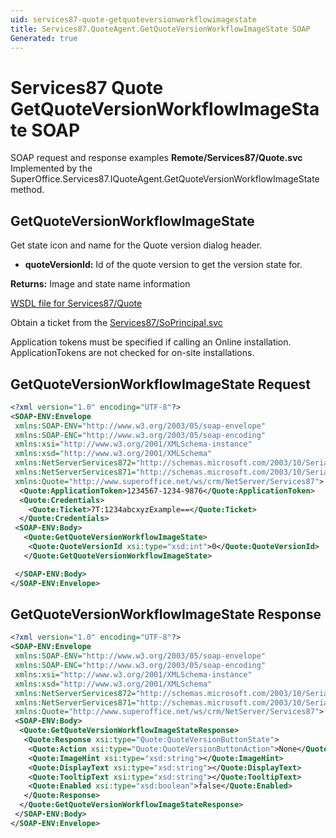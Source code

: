 ```yaml
---
uid: services87-quote-getquoteversionworkflowimagestate
title: Services87.QuoteAgent.GetQuoteVersionWorkflowImageState SOAP
Generated: true
---
```


# Services87 Quote GetQuoteVersionWorkflowImageState SOAP

SOAP request and response examples **Remote/Services87/Quote.svc**
Implemented by the <see cref="M:SuperOffice.Services87.IQuoteAgent.GetQuoteVersionWorkflowImageState">SuperOffice.Services87.IQuoteAgent.GetQuoteVersionWorkflowImageState</see> method.

## GetQuoteVersionWorkflowImageState

Get state icon and name for the Quote version dialog header.

* **quoteVersionId:** Id of the quote version to get the version state for.

**Returns:** Image and state name information


[WSDL file for Services87/Quote](../Services87-Quote.md)

Obtain a ticket from the [Services87/SoPrincipal.svc](../SoPrincipal/index.md)

Application tokens must be specified if calling an Online installation. ApplicationTokens are not checked for on-site installations.

## GetQuoteVersionWorkflowImageState Request

```xml
<?xml version="1.0" encoding="UTF-8"?>
<SOAP-ENV:Envelope
 xmlns:SOAP-ENV="http://www.w3.org/2003/05/soap-envelope"
 xmlns:SOAP-ENC="http://www.w3.org/2003/05/soap-encoding"
 xmlns:xsi="http://www.w3.org/2001/XMLSchema-instance"
 xmlns:xsd="http://www.w3.org/2001/XMLSchema"
 xmlns:NetServerServices872="http://schemas.microsoft.com/2003/10/Serialization/Arrays"
 xmlns:NetServerServices871="http://schemas.microsoft.com/2003/10/Serialization/"
 xmlns:Quote="http://www.superoffice.net/ws/crm/NetServer/Services87">
  <Quote:ApplicationToken>1234567-1234-9876</Quote:ApplicationToken>
  <Quote:Credentials>
    <Quote:Ticket>7T:1234abcxyzExample==</Quote:Ticket>
  </Quote:Credentials>
 <SOAP-ENV:Body>
   <Quote:GetQuoteVersionWorkflowImageState>
    <Quote:QuoteVersionId xsi:type="xsd:int">0</Quote:QuoteVersionId>
   </Quote:GetQuoteVersionWorkflowImageState>

 </SOAP-ENV:Body>
</SOAP-ENV:Envelope>

```


## GetQuoteVersionWorkflowImageState Response

```xml
<?xml version="1.0" encoding="UTF-8"?>
<SOAP-ENV:Envelope
 xmlns:SOAP-ENV="http://www.w3.org/2003/05/soap-envelope"
 xmlns:SOAP-ENC="http://www.w3.org/2003/05/soap-encoding"
 xmlns:xsi="http://www.w3.org/2001/XMLSchema-instance"
 xmlns:xsd="http://www.w3.org/2001/XMLSchema"
 xmlns:NetServerServices872="http://schemas.microsoft.com/2003/10/Serialization/Arrays"
 xmlns:NetServerServices871="http://schemas.microsoft.com/2003/10/Serialization/"
 xmlns:Quote="http://www.superoffice.net/ws/crm/NetServer/Services87">
 <SOAP-ENV:Body>
  <Quote:GetQuoteVersionWorkflowImageStateResponse>
   <Quote:Response xsi:type="Quote:QuoteVersionButtonState">
    <Quote:Action xsi:type="Quote:QuoteVersionButtonAction">None</Quote:Action>
    <Quote:ImageHint xsi:type="xsd:string"></Quote:ImageHint>
    <Quote:DisplayText xsi:type="xsd:string"></Quote:DisplayText>
    <Quote:TooltipText xsi:type="xsd:string"></Quote:TooltipText>
    <Quote:Enabled xsi:type="xsd:boolean">false</Quote:Enabled>
   </Quote:Response>
  </Quote:GetQuoteVersionWorkflowImageStateResponse>
 </SOAP-ENV:Body>
</SOAP-ENV:Envelope>

```

